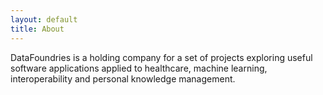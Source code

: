 ```yaml
---
layout: default
title: About
---
```


DataFoundries is a holding company for a set of projects exploring useful software applications applied to healthcare, machine learning, interoperability and personal knowledge management.
